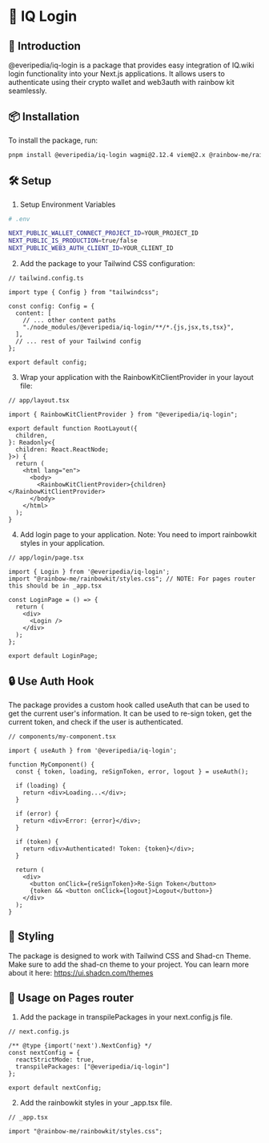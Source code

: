# 🔐 IQ Login

## 🌟 Introduction

@everipedia/iq-login is a package that provides easy integration of IQ.wiki login functionality into your Next.js applications. It allows users to authenticate using their crypto wallet and web3auth with rainbow kit seamlessly.

## 📦 Installation

To install the package, run:

```bash
pnpm install @everipedia/iq-login wagmi@2.12.4 viem@2.x @rainbow-me/rainbowkit@2.1.4
```

## 🛠️ Setup

1. Setup Environment Variables

```bash
# .env

NEXT_PUBLIC_WALLET_CONNECT_PROJECT_ID=YOUR_PROJECT_ID
NEXT_PUBLIC_IS_PRODUCTION=true/false
NEXT_PUBLIC_WEB3_AUTH_CLIENT_ID=YOUR_CLIENT_ID
```

2. Add the package to your Tailwind CSS configuration:
```tsx
// tailwind.config.ts

import type { Config } from "tailwindcss";

const config: Config = {
  content: [
    // ... other content paths
    "./node_modules/@everipedia/iq-login/**/*.{js,jsx,ts,tsx}",
  ],
  // ... rest of your Tailwind config
};

export default config;
```

3. Wrap your application with the RainbowKitClientProvider in your layout file:

```tsx
// app/layout.tsx

import { RainbowKitClientProvider } from "@everipedia/iq-login";

export default function RootLayout({
  children,
}: Readonly<{
  children: React.ReactNode;
}>) {
  return (
    <html lang="en">
      <body>
        <RainbowKitClientProvider>{children}</RainbowKitClientProvider>
      </body>
    </html>
  );
}
```

4. Add login page to your application. Note: You need to import rainbowkit styles in your application.
```tsx
// app/login/page.tsx

import { Login } from '@everipedia/iq-login';
import "@rainbow-me/rainbowkit/styles.css"; // NOTE: For pages router this should be in _app.tsx

const LoginPage = () => {
  return (
    <div>
      <Login />
    </div>
  );
};

export default LoginPage;
```


## 🔒 Use Auth Hook

The package provides a custom hook called useAuth that can be used to get the current user's information.
It can be used to re-sign token, get the current token, and check if the user is authenticated.

```tsx
// components/my-component.tsx

import { useAuth } from '@everipedia/iq-login';

function MyComponent() {
  const { token, loading, reSignToken, error, logout } = useAuth();

  if (loading) {
    return <div>Loading...</div>;
  }

  if (error) {
    return <div>Error: {error}</div>;
  }

  if (token) {
    return <div>Authenticated! Token: {token}</div>;
  }

  return (
    <div>
      <button onClick={reSignToken}>Re-Sign Token</button>
      {token && <button onClick={logout}>Logout</button>}
    </div>
  );
}
```

## 🎨 Styling

The package is designed to work with Tailwind CSS and Shad-cn Theme. Make sure to add the shad-cn theme to your project.
You can learn more about it here: https://ui.shadcn.com/themes

## 📝 Usage on Pages router

1. Add the package in transpilePackages in your next.config.js file.

```tsx
// next.config.js

/** @type {import('next').NextConfig} */
const nextConfig = {
  reactStrictMode: true,
  transpilePackages: ["@everipedia/iq-login"]
};

export default nextConfig;
``` 
2. Add the rainbowkit styles in your _app.tsx file.

```tsx
// _app.tsx

import "@rainbow-me/rainbowkit/styles.css";
```
